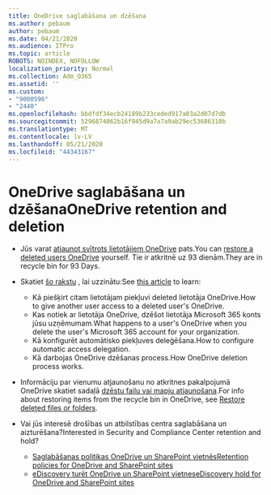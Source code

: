 ```yaml
---
title: OneDrive saglabāšana un dzēšana
ms.author: pebaum
author: pebaum
ms.date: 04/21/2020
ms.audience: ITPro
ms.topic: article
ROBOTS: NOINDEX, NOFOLLOW
localization_priority: Normal
ms.collection: Adm_O365
ms.assetid: ''
ms.custom:
- "9000596"
- "2440"
ms.openlocfilehash: bbdfdf34ecb24189b233ceded917a03a2d07d7db
ms.sourcegitcommit: 5296874062b16f945d9a7a7a9ab29ec53686310b
ms.translationtype: MT
ms.contentlocale: lv-LV
ms.lasthandoff: 05/21/2020
ms.locfileid: "44343167"
---
```

# <a name="onedrive-retention-and-deletion"></a><span data-ttu-id="a6f95-102">OneDrive saglabāšana un dzēšana</span><span class="sxs-lookup"><span data-stu-id="a6f95-102">OneDrive retention and deletion</span></span>

- <span data-ttu-id="a6f95-103">Jūs varat [atjaunot svītrots lietotājiem OneDrive](https://docs.microsoft.com/onedrive/restore-deleted-onedrive) pats.</span><span class="sxs-lookup"><span data-stu-id="a6f95-103">You can [restore a deleted users OneDrive](https://docs.microsoft.com/onedrive/restore-deleted-onedrive) yourself.</span></span> <span data-ttu-id="a6f95-104">Tie ir atkritnē uz 93 dienām.</span><span class="sxs-lookup"><span data-stu-id="a6f95-104">They are in recycle bin for 93 Days.</span></span>

- <span data-ttu-id="a6f95-105">Skatiet [šo rakstu](https://docs.microsoft.com/onedrive/retention-and-deletion) , lai uzzinātu:</span><span class="sxs-lookup"><span data-stu-id="a6f95-105">See [this article](https://docs.microsoft.com/onedrive/retention-and-deletion) to learn:</span></span>
    - <span data-ttu-id="a6f95-106">Kā piešķirt citam lietotājam piekļuvi deleted lietotāja OneDrive.</span><span class="sxs-lookup"><span data-stu-id="a6f95-106">How to give another user access to a deleted user's OneDrive.</span></span>
    - <span data-ttu-id="a6f95-107">Kas notiek ar lietotāja OneDrive, dzēšot lietotāja Microsoft 365 konts jūsu uzņēmumam.</span><span class="sxs-lookup"><span data-stu-id="a6f95-107">What happens to a user's OneDrive when you delete the user's Microsoft 365 account for your organization.</span></span>
    - <span data-ttu-id="a6f95-108">Kā konfigurēt automātisko piekļuves deleģēšana.</span><span class="sxs-lookup"><span data-stu-id="a6f95-108">How to configure automatic access delegation.</span></span>
    - <span data-ttu-id="a6f95-109">Kā darbojas OneDrive dzēšanas process.</span><span class="sxs-lookup"><span data-stu-id="a6f95-109">How OneDrive deletion process works.</span></span>

- <span data-ttu-id="a6f95-110">Informāciju par vienumu atjaunošanu no atkritnes pakalpojumā OneDrive skatiet sadaļā [dzēstu failu vai mapju atjaunošana](https://support.office.com/article/949ada80-0026-4db3-a953-c99083e6a84f).</span><span class="sxs-lookup"><span data-stu-id="a6f95-110">For info about restoring items from the recycle bin in OneDrive, see [Restore deleted files or folders](https://support.office.com/article/949ada80-0026-4db3-a953-c99083e6a84f).</span></span>

- <span data-ttu-id="a6f95-111">Vai jūs interesē drošības un atbilstības centra saglabāšana un aizturēšana?</span><span class="sxs-lookup"><span data-stu-id="a6f95-111">Interested in Security and Compliance Center retention and hold?</span></span>
    - [<span data-ttu-id="a6f95-112">Saglabāšanas politikas OneDrive un SharePoint vietnēs</span><span class="sxs-lookup"><span data-stu-id="a6f95-112">Retention policies for OneDrive and SharePoint sites</span></span>](https://docs.microsoft.com/office365/securitycompliance/retention-policies?redirectSourcePath=%252farticle%252f5e377752-700d-4870-9b6d-12bfc12d2423#content-in-onedrive-accounts-and-sharepoint-sites)
    - [<span data-ttu-id="a6f95-113">eDiscovery turēt OneDrive un SharePoint vietnes</span><span class="sxs-lookup"><span data-stu-id="a6f95-113">eDiscovery hold for OneDrive and SharePoint sites</span></span>](https://docs.microsoft.com/office365/securitycompliance/ediscovery-cases#step-4-place-content-locations-on-hold)
